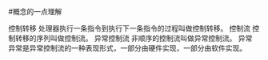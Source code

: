#概念的一点理解

控制转移 处理器执行一条指令到执行下一条指令的过程叫做控制转移。
控制流 控制转移的序列叫做控制流。
异常控制流 非顺序的控制流叫做异常控制流。
异常 异常是异常控制流的一种表现形式，一部分由硬件实现，一部分由软件实现。
